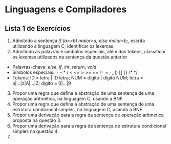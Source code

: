 # Linguagens e Compiladores
## Lista 1 de Exercícios

1. Admitndo a sentença *if (a>=b) maior=a; else maior=b;*, escrita utilizando a linguagem C, identificar os lexemas.
2. Admitindo as palavras e símbolos especiais, além dos tokens, classificar os lexemas utilizados na sentença da questão anterior  
- Palavras-chave: *else*, *if*, *int*, *return*, *void*  
- Símbolos especiais: + - * / < <= > >= == != = ; , () [] {} /* */  
- Tokens: ID = letra | ID letra; NUM = digito | digito NUM; letra = a|...|z|A|...|Z; digito = 0|...|9  
3. Propor uma regra que defina a abstração de uma sentença de uma operação aritmética, na linguagem C, usando a BNF.
4. Propor uma regra que defina a abstração de uma sentença de uma estrutura condicional simples, na linguagem C, usando a BNF.
5. Propor uma derivação para a regra da sentença de operação aritmética proposta na questão 3.
6. Propor uma derivação para a regra da sentença de estrutura condicional simples na questão 4.
7. 
